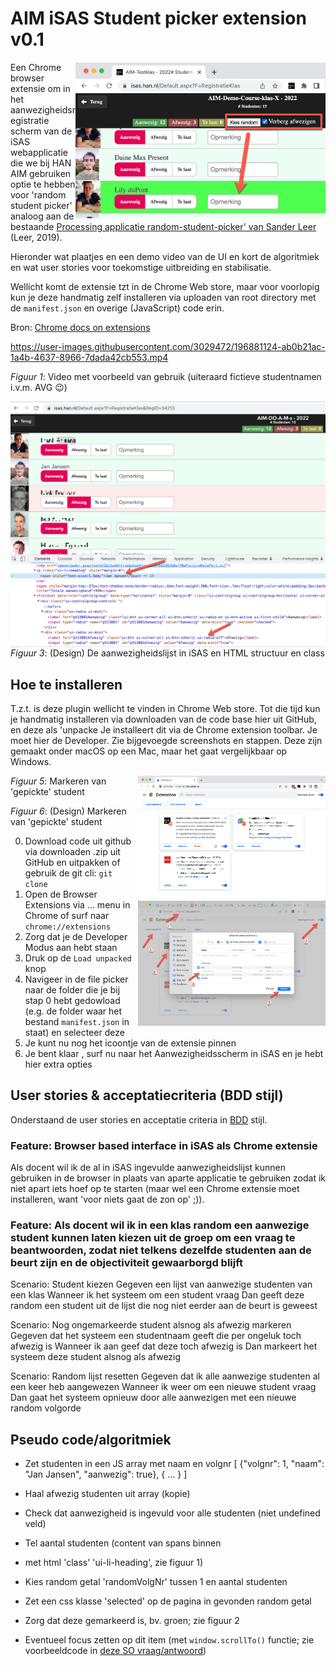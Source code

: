 # AIM iSAS Student picker extension v0.1

<img src="plaatjes/screenshot-random-student-picker.png" alt="Structuur van HTML in iSAS" align="right" width="400">

Een Chrome browser extensie om in het aanwezigheidsregistratie scherm van de iSAS webapplicatie die we bij HAN AIM gebruiken optie te hebben voor 'random student picker' analoog aan de bestaande [Processing applicatie random-student-picker' van Sander Leer](https://github.com/HANICA/select-random-student) (Leer, 2019).

Hieronder wat plaatjes en een demo video van de UI en kort de algoritmiek en wat user stories voor toekomstige uitbreiding en stabilisatie.

Wellicht komt de extensie tzt in de Chrome Web store, maar voor voorlopig kun je deze handmatig zelf installeren via uploaden van root directory met de `manifest.json` en overige (JavaScript) code erin.

Bron: [Chrome docs on extensions](https://developer.chrome.com/docs/extensions/mv3/getstarted/development-basics/)

https://user-images.githubusercontent.com/3029472/196881124-ab0b21ac-1a4b-4637-8966-7dada42cb553.mp4

*Figuur 1*: Video met voorbeeld van gebruik (uiteraard fictieve studentnamen i.v.m. AVG 😉)

<img src="plaatjes/html-structuur-classes.png" alt="Structuur van HTML in iSAS" align="right">

*Figuur 3*: (Design) De aanwezigheidslijst in iSAS en HTML structuur en class


## Hoe te installeren

T.z.t. is deze plugin wellicht te vinden in Chrome Web store. Tot die tijd kun je handmatig installeren via downloaden van de code base hier uit GitHub, en deze als 'unpacke Je installeert dit via de Chrome extension toolbar. Je moet hier de Developer. Zie bijgevoegde screenshots en stappen. Deze zijn gemaakt onder macOS op een Mac, maar het gaat vergelijkbaar op Windows.

<img src="plaatjes/chrome-extension-install.png" alt="" align="right" width="300">

*Figuur 5*: Markeren van 'gepickte' student

<img src="plaatjes/chrome-extension-select-manifest-folder.png" alt="Structuur van HTML in iSAS" align="right" width="300">

*Figuur 6*: (Design) Markeren van 'gepickte' student

0. Download code uit github via downloaden .zip uit GitHub en uitpakken of gebruik de git cli: `git clone`
1. Open de Browser Extensions via ... menu in Chrome of surf naar `chrome://extensions`
2. Zorg dat je de Developer Modus aan hebt staan
3. Druk op de `Load unpacked` knop
4. Navigeer in de file picker naar de folder die je bij stap 0 hebt gedowload (e.g. de folder waar het bestand `manifest.json` in staat) en selecteer deze
5. Je kunt nu nog het icoontje van de extensie pinnen
6. Je bent klaar , surf nu naar het Aanwezigheidsscherm in iSAS en je hebt hier extra opties

## User stories & acceptatiecriteria (BDD stijl)

Onderstaand de user stories en acceptatie criteria in [BDD](https://cucumber.io/docs/gherkin/reference/) stijl.

### Feature: Browser based interface in iSAS als Chrome extensie
Als docent wil ik de al in iSAS ingevulde aanwezigheidslijst kunnen gebruiken in de browser in plaats van aparte applicatie te gebruiken zodat ik niet apart iets hoef op te starten (maar wel een Chrome extensie moet installeren, want 'voor niets gaat de zon op' ;)).

### Feature: Als docent wil ik in een klas random een aanwezige student kunnen laten kiezen uit de groep om een vraag te beantwoorden, zodat niet telkens dezelfde studenten aan de beurt zijn en de objectiviteit gewaarborgd blijft

Scenario: Student kiezen
Gegeven een lijst van aanwezige studenten van een klas
Wanneer ik het systeem om een student vraag
Dan geeft deze random een student uit de lijst die nog niet eerder aan de beurt is geweest

Scenario: Nog ongemarkeerde student alsnog als afwezig markeren
Gegeven dat het systeem een studentnaam geeft die per ongeluk toch afwezig is
Wanneer ik aan geef dat deze toch afwezig is
Dan markeert het systeem deze student alsnog als afwezig

Scenario: Random lijst resetten
Gegeven dat ik alle aanwezige studenten al een keer heb aangewezen
Wanneer ik weer om een nieuwe student vraag
Dan gaat het systeem opnieuw door alle aanwezigen met een nieuwe random volgorde

## Pseudo code/algoritmiek

- Zet studenten in een JS array met naam en volgnr [ {"volgnr": 1, "naam": "Jan Jansen", "aanwezig": true}, { ... } ]
- Haal afwezig studenten uit array (kopie)
- Check dat aanwezigheid is ingevuld voor alle studenten (niet undefined veld)

- Tel aantal studenten (content van spans binnen <li> met html 'class' 'ui-li-heading', zie figuur 1)
- Kies random getal 'randomVolgNr' tussen 1 en aantal studenten
- Zet een css klasse 'selected' op de pagina in gevonden random getal
- Zorg dat deze gemarkeerd is, bv. groen; zie figuur 2
- Eventueel focus zetten op dit item (met `window.scrollTo()` functie; zie voorbeeldcode in [deze SO vraag/antwoord](https://stackoverflow.com/questions/17722497/scroll-smoothly-to-specific-element-on-page#answer-39494245))
